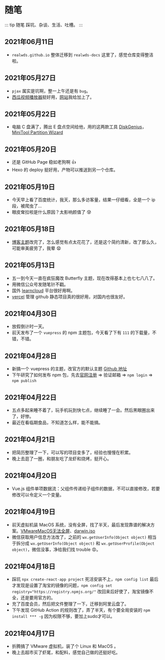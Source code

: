 # 随笔

::: tip 随笔
踩坑、杂谈、生活、吐槽。
:::

## 2021年06月11日

- `realwds.github.io` 整体迁移到 `realwds-docs` 这里了，感觉仓库变得整洁啦。

## 2021年05月27日

- `pjax` 属实是坑啊，整一上午还是有 `bug`。
- [西瓜视频播放器](https://v2.h5player.bytedance.com/)挺好用，[网站](/more/video/)我给加上了。

## 2021年05月22日

- 电脑 C 盘满了，腾出 E 盘点空间给他，用的这两款工具 [DiskGenius](https://www.diskgenius.cn/)，[MiniTool Partition Wizard](https://www.partitionwizard.com/download.html)

## 2021年05月20日

- 还是 GitHub Page 稳如老狗啊 👍
- Hexo 的 deploy 挺好用，产物可以推送到另一个仓库。

## 2021年05月19日

- 今天早上看了百度统计，我天，那么多访客量，结果一仔细看，全是一个 ip 段，被爬虫了...
- 眼皮耷拉啦是什么原因？太影响颜值了 😰

## 2021年05月18日

- [博客主题](https://blog.realwds.com)改完了，怎么感觉有点太花花了，还是这个简约清新，改了那么久，可能审美疲劳了，我晕 😧

## 2021年05月13日

- 五一到今天一直在疯狂魔改 Butterfly 主题，现在改得基本上也七七八八了。
- 用微信公众号发随笔针不戳。
- 国外 [learncloud](https://console.leancloud.app/) 平台很好用啊。
- [vercel](https://vercel.com/) 管理 github 静态项目真的很好用，对国内也很友好。

## 2021年04月30日

- 放假倒计时一天。
- 前天发布了一个 `vuepress` 的 npm 主题包，今天看了下有 `111` 的下载量，不错，不错。

## 2021年04月28日

- 新搞一个 vuepress 的主题，改官方的默认主题 [Github 地址](https://github.com/realwds/vuepress-theme-realwds)
- 下午研究了如何发布 npm 包，先去[官网注册](https://www.npmjs.com) => 验证邮箱 => `npm login` => `npm publish` 

## 2021年04月22日

- 五点多起来睡不着了，玩手机玩到快七点，继续睡了一会。然后黑眼圈出来了，好惨。
- 最近在看临期食品，不知道怎么样，能不能搞。

## 2021年04月21日

- 把简历整理了一下，可以写的项目变多了，经验也慢慢在积累。
- 晚上去逛了一圈，和朋友吃了龙虾和烧烤，挺开心。

## 2021年04月20日

- Vue.js 组件单项数据流：父组件传递给子组件的数据，不可以直接修改，若要修改可以令定义一个变量。

## 2021年04月19日

- 前天虚拟机装 MacOS 系统，没有全屏，找了半天，最后发现靠谱的解决方案。[VMwareMacOS无法全屏](https://blog.csdn.net/qq_36292543/article/details/91515065)、[darwin.iso](https://crifan.github.io/popular_virtual_machine_vmware/website/usage_summary/vmware_tools/macos/darwin_iso.html)
- 微信获取用户信息方法改了，之前的 `wx.getUserInfo(Object object)` 相当于拆分成 `wx.getUserInfo(Object object)` 和 `wx.getUserProfile(Object object)`，微信没事，净给我们找 trouble 😡。

## 2021年04月18日

- 踩坑 `npx create-react-app project` 死活安装不上，`npm config list` 最后才发现是设置了淘宝的镜像的问题，`npm config set registry="https://registry.npmjs.org/"` 改回来后好使了，淘宝镜像不全，还是要用官方的。
- 充了百度会员，然后把文件整理了一下，迁移到阿里云盘了。
- 下午发现 GitHub Action 的规则改了，弄了半天，有个要全局安装的 `npm install *** -g` 因为权限不够，要加上sudo才可以。

## 2021年04月17日

- 折腾搞了 VMware 虚拟机，装了个 Linux 和 MacOS 。
- 晚上去超市买了虾尾，和配料，感觉自己做的还挺好吃。
